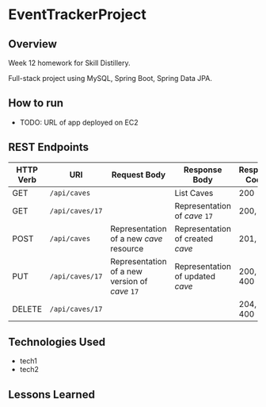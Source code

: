 # EventTrackerProject

## Overview

Week 12 homework for Skill Distillery.

Full-stack project using MySQL, Spring Boot, Spring Data JPA.

## How to run
* TODO: URL of app deployed on EC2

## REST Endpoints
| HTTP Verb | URI                  | Request Body | Response Body | Response Codes |
|-----------|----------------------|--------------|---------------|----------------|
| GET       | `/api/caves`         |              | List Caves    | 200 |
| GET       | `/api/caves/17`      |              | Representation of _cave_ `17` | 200, 404 |
| POST      | `/api/caves`         | Representation of a new _cave_ resource | Representation of created _cave_ | 201, 400 |
| PUT       | `/api/caves/17`      | Representation of a new version of _cave_ `17` | Representation of updated _cave_ | 200, 404, 400 |
| DELETE    | `/api/caves/17`      |              | | 204, 404, 400 |

## Technologies Used

* tech1
* tech2

## Lessons Learned

